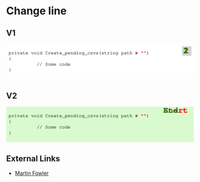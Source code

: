 # Change line

## V1

![](./animated_code_morphing_corrected.svg)


## V2
![](./change_line_color_background.svg)


## External Links

* [Martin Fowler](https://martinfowler.com/articles/class-too-large.html#:~:text=Modify%20the%20calling%20method)
